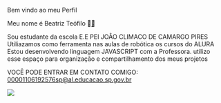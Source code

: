 Bem vindo ao meu Perfil

Meu nome é Beatriz Teófilo 🙉̣̣🤙

Sou estudante da escola E.E PEI JOÂO CLIMACO DE CAMARGO PIRES
Utiliazamos como ferramenta nas aulas de robótica os cursos do ALURA
Estou desenvolvendo linguagem JAVASCRIPT com a Professora.
utilizo esse espaço para organização e compartilhamento dos meus projetos 

VOCÊ PODE ENTRAR EM CONTATO COMIGO:
00001106192576sp@al.educacao.sp.gov.br

![](  https://tenor.com/pt-BR/view/rosy00-gif-807982188401805256)
